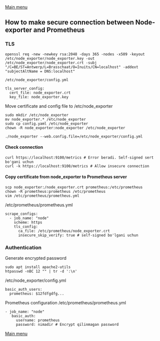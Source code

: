 [Main menu](../README.md)

## How to make secure connection between Node-exporter and Prometheus

### TLS

```
openssl req -new -newkey rsa:2048 -days 365 -nodes -x509 -keyout /etc/node_exporter/node_exporter.key -out /etc/node_exporter/node_exporter.crt -subj "/C=BE/ST=Antwerp/L=Brasschaat/O=Inuits/CN=localhost" -addext "subjectAltName = DNS:localhost"

/etc/node_exporter/config.yml

tls_server_config:
  cert_file: node_exporter.crt
  key_file: node_exporter.key
```

Move certificate and config file to /etc/node_exporter
```
sudo mkdir /etc/node_exporter
mv node_exporter.* /etc/node_exporter
sudo cp config.yaml /etc/node_exporter
chown -R node_exporter:node_exporter /etc/node_exporter

./node_exporter --web.config.file=/etc/node_exporter/config.yml
```

#### Check connection

```
curl https://localhost:9100/metrics # Error beradi. Self-signed sert bo'gani uchun
curl -k https://localhost:9100/metrics # Allow insecure connection
```

#### Copy certificate from node_exporter to Prometheus server
```
scp node_exporter:/node_exporter.crt prometheus:/etc/prometheus
chown -R prometheus:prometheus /etc/prometheus
vim /etc/prometheus/prometheus.yml
```
/etc/prometheus/prometheus.yml
```
scrape_configs:
  - job_name: "node"
    scheme: https
    tls_config:
      ca_file: /etc/prometheus/node_exporter.crt
      insecure_skip_verify: true # self-signed bo'lgani uchun
```
### Authentication
Generate encrypted password
```
sudo apt install apache2-utils
htpasswd -nBC 12 "" | tr -d ':\n'
```
/etc/node_exporter/config.yml
```
basic_auth_users:
  prometheus: $12fdfgdfg...
```
Prometheus configuration
/etc/prometheus/prometheus.yml
```
- job_name: "node"
   basic_auth:
     username: prometheus
     password: nimadir # Encrypt qilinmagan password
```

[Main menu](../README.md)